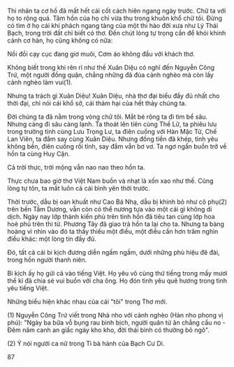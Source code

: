 Thi nhân ta cơ hồ đã mất hết cái cốt cách hiên ngang ngày trước. Chữ ta với họ to rộng quá. Tâm hồn của họ chỉ vừa thu trong khuôn khổ chữ tôi. Đừng có tìm ở họ cái khí phách ngang tàng của một thi hào đời xưa như Lý Thái Bạch, trong trời đất chỉ biết có thơ. Đến chút lòng tự trọng cần để khỏi khinh cảnh cơ hàn, họ cũng không có nữa:

Nồi đồi cạy cục đang giơ muôi,
Cơm áo không đầu với khách thơ.

Không biết trong khi rên rỉ như thế Xuân Diệu có nghĩ đến Nguyễn Công Trứ, một người đồng quận, chẳng những đã đùa cảnh nghèo mà còn lấy cảnh nghèo làm vui(1).

Nhưng ta trách gì Xuân Diệu! Xuân Diệu, nhà thơ đại biểu đầy đủ nhất cho thời đại, chỉ nói cái khổ sở, cái thảm hại của hết thảy chúng ta.

Đời chúng ta đã nằm trong vòng chữ tôi. Mắt bé rộng ta đi tìm bể sâu. Nhưng càng đi sâu càng lạnh. Ta thoát lên tiên cùng Thế Lữ, ta phiêu lưu trong trường tình cùng Lưu Trọng Lư, ta điên cuồng với Hàn Mặc Tử, Chế Lan Viên, ta đắm say cùng Xuân Diệu. Nhưng đồng tiền đã khép, tình yêu không bền, điên cuồng rồi tỉnh, say đắm vẫn bơ vơ. Ta ngơ ngẩn buồn trở về hồn ta cùng Huy Cận.

Cả trời thực, trời mộng vẫn nao nao theo hồn ta.

Thực chưa bao giờ thơ Việt Nam buồn và nhạt là xốn xao như thế. Cũng lòng tự tôn, ta mất luôn cả cái bình yên thời trước.

Thời trước, dẫu bị oan khuất như Cao Bá Nhạ, dẫu bị khinh bỏ như cô phụ(2) trên bến Tầm Dương, vẫn còn có thể nương tựa vào một cái gì không di dịch. Ngày nay lớp thành kiến phủ trên tinh hồn đã tiêu tan cùng lớp hoa hoè phủ trên thi từ. Phương Tây đã giao trả hồn ta lại cho ta. Nhưng ta bàng hoàng vì nhìn vào đó ta thấy thiếu một điều, một điều cần hơn trăm nghìn điều khác: một lòng tin đầy đủ.

Đó, tất cả cái bi kịch đương diễn ngấm ngầm, dưới những phù hiệu đê đài, trong hồn người thanh niên.

Bi kịch ấy họ gửi cả vào tiếng Việt. Họ yêu vô cùng thứ tiếng trong mấy mươi thế kỉ đã chia sẻ vui buồn với cha ông. Họ đón tình yêu quê hương trong tình yêu tiếng Việt.

Những biểu hiện khác nhau của cái "tôi" trong Thơ mới.

(1) Nguyễn Công Trứ viết trong Nhà nho với cảnh nghèo (Hàn nho phong vị phú): "Ngày ba bữa vỗ bụng rau bình bịch, người quân tử ăn chẳng cầu no - Đêm năm canh an giấc ngáy kho kho, đời thái bình có thường bõ ngõ".

(2) Ý nói người ca nữ trong Tì bà hành của Bạch Cư Di.

87